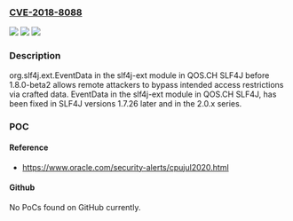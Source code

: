 ### [CVE-2018-8088](https://cve.mitre.org/cgi-bin/cvename.cgi?name=CVE-2018-8088)
![](https://img.shields.io/static/v1?label=Product&message=n%2Fa&color=blue)
![](https://img.shields.io/static/v1?label=Version&message=n%2Fa&color=blue)
![](https://img.shields.io/static/v1?label=Vulnerability&message=n%2Fa&color=brighgreen)

### Description

org.slf4j.ext.EventData in the slf4j-ext module in QOS.CH SLF4J before 1.8.0-beta2 allows remote attackers to bypass intended access restrictions via crafted data. EventData in the slf4j-ext module in QOS.CH SLF4J, has been fixed in SLF4J versions 1.7.26 later and in the 2.0.x series.

### POC

#### Reference
- https://www.oracle.com/security-alerts/cpujul2020.html

#### Github
No PoCs found on GitHub currently.

